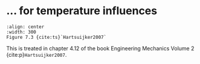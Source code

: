 ```{index} Constitutive relation; for temperature change
```
# ... for temperature influences

```{figure} ./temp_data/image.png
:align: center
:width: 300
Figure 7.3 {cite:ts}`Hartsuijker2007`
```

This is treated in chapter 4.12 of the book Engineering Mechanics Volume 2 {cite:p}`Hartsuijker2007`.